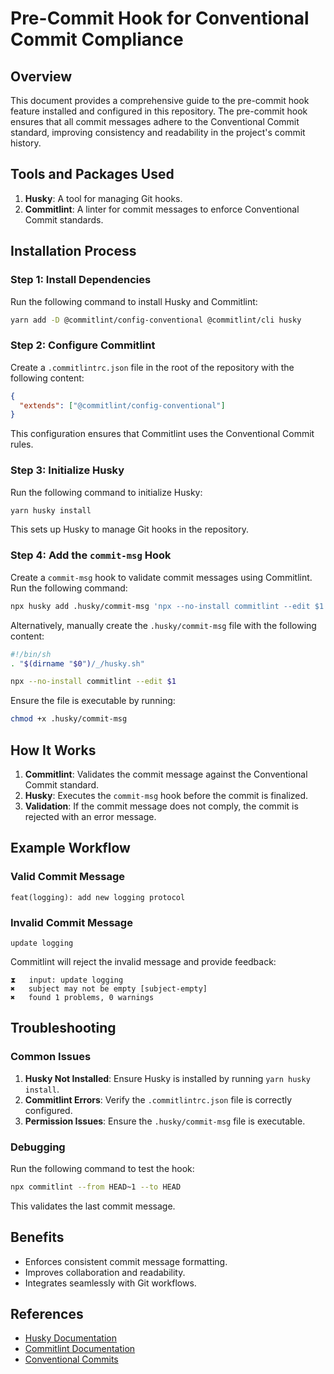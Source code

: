 # Pre-Commit Hook for Conventional Commit Compliance

## Overview

This document provides a comprehensive guide to the pre-commit hook feature installed and configured in this repository. The pre-commit hook ensures that all commit messages adhere to the Conventional Commit standard, improving consistency and readability in the project's commit history.

## Tools and Packages Used

1. **Husky**: A tool for managing Git hooks.
2. **Commitlint**: A linter for commit messages to enforce Conventional Commit standards.

## Installation Process

### Step 1: Install Dependencies

Run the following command to install Husky and Commitlint:

```bash
yarn add -D @commitlint/config-conventional @commitlint/cli husky
```

### Step 2: Configure Commitlint

Create a `.commitlintrc.json` file in the root of the repository with the following content:

```json
{
  "extends": ["@commitlint/config-conventional"]
}
```

This configuration ensures that Commitlint uses the Conventional Commit rules.

### Step 3: Initialize Husky

Run the following command to initialize Husky:

```bash
yarn husky install
```

This sets up Husky to manage Git hooks in the repository.

### Step 4: Add the `commit-msg` Hook

Create a `commit-msg` hook to validate commit messages using Commitlint. Run the following command:

```bash
npx husky add .husky/commit-msg 'npx --no-install commitlint --edit $1'
```

Alternatively, manually create the `.husky/commit-msg` file with the following content:

```bash
#!/bin/sh
. "$(dirname "$0")/_/husky.sh"

npx --no-install commitlint --edit $1
```

Ensure the file is executable by running:

```bash
chmod +x .husky/commit-msg
```

## How It Works

1. **Commitlint**: Validates the commit message against the Conventional Commit standard.
2. **Husky**: Executes the `commit-msg` hook before the commit is finalized.
3. **Validation**: If the commit message does not comply, the commit is rejected with an error message.

## Example Workflow

### Valid Commit Message

```plaintext
feat(logging): add new logging protocol
```

### Invalid Commit Message

```plaintext
update logging
```

Commitlint will reject the invalid message and provide feedback:

```plaintext
⧗   input: update logging
✖   subject may not be empty [subject-empty]
✖   found 1 problems, 0 warnings
```

## Troubleshooting

### Common Issues

1. **Husky Not Installed**: Ensure Husky is installed by running `yarn husky install`.
2. **Commitlint Errors**: Verify the `.commitlintrc.json` file is correctly configured.
3. **Permission Issues**: Ensure the `.husky/commit-msg` file is executable.

### Debugging

Run the following command to test the hook:

```bash
npx commitlint --from HEAD~1 --to HEAD
```

This validates the last commit message.

## Benefits

- Enforces consistent commit message formatting.
- Improves collaboration and readability.
- Integrates seamlessly with Git workflows.

## References

- [Husky Documentation](https://typicode.github.io/husky/)
- [Commitlint Documentation](https://commitlint.js.org/#/)
- [Conventional Commits](https://www.conventionalcommits.org/en/v1.0.0/)
